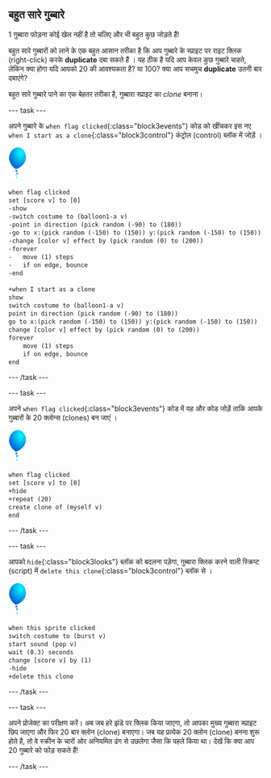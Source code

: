 ## बहुत सारे गुब्बारे

1 गुब्बारा फोड़ना कोई खेल नहीं है तो चलिए और भी बहुत कुछ जोड़ते हैं!

बहुत सारे गुब्बारों को लाने के एक बहुत आसान तरीका है कि आप गुब्बारे के स्प्राइट पर राइट क्लिक (right-click) करके **duplicate** दबा सकते हैं । यह ठीक है यदि आप केवल कुछ गुब्बारे चाहते, लेकिन क्या होगा यदि आपको 20 की आवश्यकता है? या 100? क्या आप सचमुच **duplicate** उतनी बार दबाएंगे?

बहुत सारे गुब्बारे पाने का एक बेहतर तरीका है, गुब्बारा स्प्राइट का _clone_ बनाना।

--- task ---

अपने गुब्बारे के `when flag clicked`{:class="block3events"} कोड को खींचकर इस नए `when I start as a clone`{:class="block3control"} कंट्रोल (control) ब्लॉक में जोड़ें ।

![balloon sprite](images/balloon-sprite.png)

```blocks3
when flag clicked
set [score v] to [0]
-show
-switch costume to (balloon1-a v)
-point in direction (pick random (-90) to (180))
-go to x:(pick random (-150) to (150)) y:(pick random (-150) to (150))
-change [color v] effect by (pick random (0) to (200))
-forever
-   move (1) steps
-   if on edge, bounce
-end

+when I start as a clone
show
switch costume to (balloon1-a v)
point in direction (pick random (-90) to (180))
go to x:(pick random (-150) to (150)) y:(pick random (-150) to (150))
change [color v] effect by (pick random (0) to (200))
forever
    move (1) steps
    if on edge, bounce
end
```

--- /task ---

--- task ---

अपने `when flag clicked`{:class="block3events"} कोड में यह और कोड जोड़ें ताकि आपके गुब्बारों के 20 क्लोन्स (clones) बन जाएं ।

![balloon sprite](images/balloon-sprite.png)

```blocks3
when flag clicked
set [score v] to [0]
+hide
+repeat (20)
create clone of (myself v)
end
```

--- /task ---

--- task ---

आपको `hide`{:class="block3looks"} ब्लॉक को बदलना पड़ेगा, गुब्बारा क्लिक करने वाली स्क्रिप्ट (script) में `delete this clone`{:class="block3control"} ब्लॉक से ।

![balloon sprite](images/balloon-sprite.png)

```blocks3
when this sprite clicked
switch costume to (burst v)
start sound (pop v)
wait (0.3) seconds
change [score v] by (1)
-hide
+delete this clone
```

--- /task ---


--- task ---

अपने प्रोजेक्ट का परीक्षण करें। अब जब हरे झंडे पर क्लिक किया जाएगा, तो आपका मुख्य गुब्बारा स्प्राइट छिप जाएगा और फिर 20 बार क्लोन (clone) बनाएगा। जब यह प्रत्येक 20 क्लोन (clone) बनना शुरू होते है, तो वे स्क्रीन के चारों ओर अनियमित ढंग से उछलेगा जैसा कि पहले किया था। देखें कि क्या आप 20 गुब्बारे को फोड़ सकते हैं!

--- /task ---

